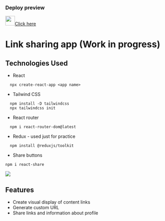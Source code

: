 ### Deploy preview
<img src="https://img.icons8.com/?size=512&id=jsaHswgwywpj&format=png" width=30px/>[Click here](https://link-sharing-app-react.netlify.app/)
# Link sharing app (Work in progress)

## Technologies Used
- React
```
  npx create-react-app <app name>
```
- Tailwind CSS
```
  npm install -D tailwindcss
  npx tailwindcss init
```
- React router
```
  npm i react-router-dom@latest
```
- Redux - used just for practice
```
  npm install @reduxjs/toolkit
```
- Share buttons
```
npm i react-share
```
![](https://skillicons.dev/icons?i=react,tailwind,javascript,redux)

## Features
- Create visual display of content links
- Generate custom URL
- Share links and information about profile

  
